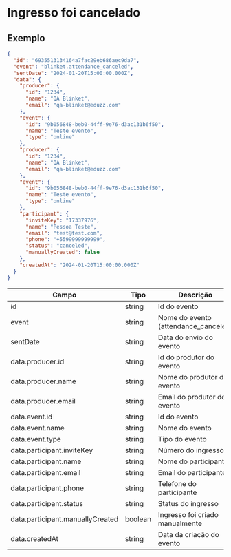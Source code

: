 # Ingresso foi cancelado

## Exemplo

```json
{
  "id": "6935513134164a7fac29eb686aec9da7",
  "event": "blinket.attendance_canceled",
  "sentDate": "2024-01-20T15:00:00.000Z",
  "data": {
    "producer": {
      "id": "1234",
      "name": "QA Blinket",
      "email": "qa-blinket@eduzz.com"
    },
    "event": {
      "id": "9b056848-beb0-44ff-9e76-d3ac131b6f50",
      "name": "Teste evento",
      "type": "online"
    },
    "producer": {
      "id": "1234",
      "name": "QA Blinket",
      "email": "qa-blinket@eduzz.com"
    },
    "event": {
      "id": "9b056848-beb0-44ff-9e76-d3ac131b6f50",
      "name": "Teste evento",
      "type": "online"
    },
    "participant": {
      "inviteKey": "17337976",
      "name": "Pessoa Teste",
      "email": "test@test.com",
      "phone": "+5599999999999",
      "status": "canceled",
      "manuallyCreated": false
    },
    "createdAt": "2024-01-20T15:00:00.000Z"
  }
}
```

| Campo                            | Tipo    | Descrição                            |
| -------------------------------- | ------- | ------------------------------------ |
| id                               | string  | Id do evento                         |
| event                            | string  | Nome do evento (attendance_canceled) |
| sentDate                         | string  | Data do envio do evento              |
| data.producer.id                 | string  | Id do produtor do evento             |
| data.producer.name               | string  | Nome do produtor do evento           |
| data.producer.email              | string  | Email do produtor do evento          |
| data.event.id                    | string  | Id do evento                         |
| data.event.name                  | string  | Nome do evento                       |
| data.event.type                  | string  | Tipo do evento                       |
| data.participant.inviteKey       | string  | Número do ingresso                   |
| data.participant.name            | string  | Nome do participante                 |
| data.participant.email           | string  | Email do participante                |
| data.participant.phone           | string  | Telefone do participante             |
| data.participant.status          | string  | Status do ingresso                   |
| data.participant.manuallyCreated | boolean | Ingresso foi criado manualmente      |
| data.createdAt                   | string  | Data da criação do evento            |

